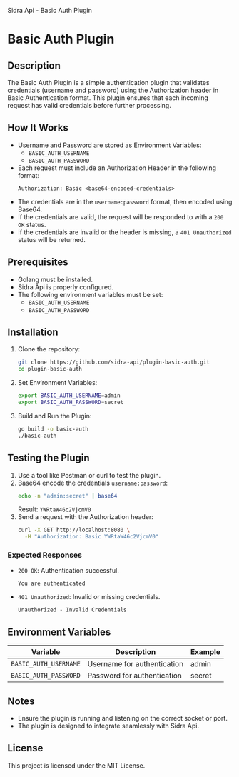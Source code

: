 Sidra Api - Basic Auth Plugin
# Basic Auth Plugin

## Description

The Basic Auth Plugin is a simple authentication plugin that validates credentials (username and password) using the Authorization header in Basic Authentication format. This plugin ensures that each incoming request has valid credentials before further processing.

## How It Works

- Username and Password are stored as Environment Variables:
  - `BASIC_AUTH_USERNAME`
  - `BASIC_AUTH_PASSWORD`
- Each request must include an Authorization Header in the following format:
  ```
  Authorization: Basic <base64-encoded-credentials>
  ```
- The credentials are in the `username:password` format, then encoded using Base64.
- If the credentials are valid, the request will be responded to with a `200 OK` status.
- If the credentials are invalid or the header is missing, a `401 Unauthorized` status will be returned.

## Prerequisites

- Golang must be installed.
- Sidra Api is properly configured.
- The following environment variables must be set:
  - `BASIC_AUTH_USERNAME`
  - `BASIC_AUTH_PASSWORD`

## Installation

1. Clone the repository:
   ```sh
   git clone https://github.com/sidra-api/plugin-basic-auth.git
   cd plugin-basic-auth
   ```
2. Set Environment Variables:
   ```sh
   export BASIC_AUTH_USERNAME=admin
   export BASIC_AUTH_PASSWORD=secret
   ```
3. Build and Run the Plugin:
   ```sh
   go build -o basic-auth
   ./basic-auth
   ```

## Testing the Plugin

1. Use a tool like Postman or curl to test the plugin.
2. Base64 encode the credentials `username:password`:
   ```sh
   echo -n "admin:secret" | base64
   ```
   Result: `YWRtaW46c2VjcmV0`
3. Send a request with the Authorization header:
   ```sh
   curl -X GET http://localhost:8080 \
     -H "Authorization: Basic YWRtaW46c2VjcmV0"
   ```

### Expected Responses

- `200 OK`: Authentication successful.
  ```
  You are authenticated
  ```
- `401 Unauthorized`: Invalid or missing credentials.
  ```
  Unauthorized - Invalid Credentials
  ```

## Environment Variables

| Variable             | Description                  | Example |
|----------------------|------------------------------|---------|
| `BASIC_AUTH_USERNAME`| Username for authentication  | admin   |
| `BASIC_AUTH_PASSWORD`| Password for authentication  | secret  |

## Notes

- Ensure the plugin is running and listening on the correct socket or port.
- The plugin is designed to integrate seamlessly with Sidra Api.

## License

This project is licensed under the MIT License.